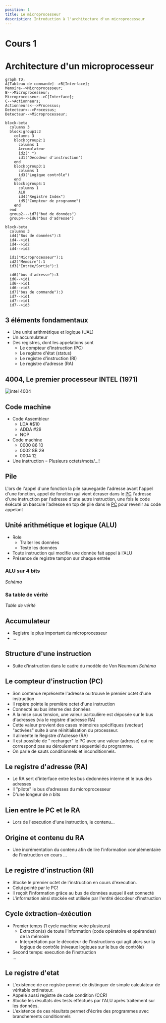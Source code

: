 ```yaml
---
position: 1
title: Le microprocesseur
description: Introduction à l'architecture d'un microprocesseur
---
```

# Cours 1

# Architecture d'un microprocesseur

```mermaid
graph TD;
A[Tableau de commande]-->B[Interface];
Memoire-->Microprocesseur;
B-->Microprocesseur;
Microprocesseur-->C[Interface];
C-->Actionneurs;
Actionneurs<-->Processus;
Detecteur<-->Processus;
Detecteur-->Microprocesseur;
```

```mermaid
block-beta
  columns 3
  block:group1:3
    columns 3
    block:group2:1
      columns 1
      Accumulateur
      id2(" ")
      id1("Décodeur d'instruction")
    end
    block:group3:1
      columns 1
      id3("Logique contrôle")
    end
    block:group4:1
      columns 1
      ALU
      id4("Registre Index")
      id5("Compteur de programme")
    end
  end
  group2---id7("bud de données")
  group4-->id6("bus d'adresse")
```

```mermaid
block-beta
  columns 3
  id4("Bus de données"):3
  id4-->id1
  id4-->id2
  id4-->id3

  id1("Microprocesseur"):1
  id2("Mémoire"):1
  id3("Entrée/Sortie"):1

  id6("bus d'adresse"):3
  id6-->id1
  id6-->id1
  id6-->id3
  id7("bus de commande"):3
  id7-->id1
  id7-->id1
  id7-->id3
```


## 3 éléments fondamentaux

* Une unité arithmétique et logique (UAL)
* Un accumulateur
* Des registres, dont les appelations sont
  - Le compteur d'instruction (PC)
  - Le registre d'état (status)
  - Le registre d'instruction (RI)
  - Le registre d'adresse (RA)


## 4004, Le premier processeur INTEL (1971)

![intel 4004](/img/archi/intel4004.png)

## Code machine

* Code Assembleur
  - LDA #$10
  - ADDA #29
  - NOP
* Code machine
  - 0000 86 10
  - 0002 8B 29
  - 0004 12
* Une instruction = Plusieurs octets/mots/...!

## Pile 

L'ors de l'appel d'une fonction la pile sauvegarde l'adresse avant l'appel d'une fonction, appel de fonction qui vient écraser dans le [PC](#le-compteur-dinstruction-pc) l'adresse d'une instruction par l'adresse d'une autre instruction, une fois le code éxécuté on bascule l'adresse en top de pile dans le [PC](#le-compteur-dinstruction-pc) pour revenir au code appelant

## Unité arithmétique et logique (ALU)

* Role
  - Traiter les données
  - Testé les données
* Toute instruction qui modifie une donnée fait appel à l'ALU
* Présence de registre tampon sur chaque entrée

### ALU sur 4 bits

_Schéma_

### Sa table de vérité

_Table de vérité_

## Accumulateur
* Registre le plus important du microprocesseur
* ...

## Structure d'une instruction
* Suite  d'instruction dans le cadre du modèle de Von Neumann
_Schéma_

## Le compteur d'instruction (PC)
* Son contenue représente l'adresse ou trouve le premier octet d'une instruction
* Il repère pointe le première octet d'une instruction
* Connecté au bus interne des données
* A la mise sous tension, une valeur partculière est déposée sur le bus d'adresses (via le registre d'adresse RA)
* Cette valeur provient des cases mémoires spécifiques (vecteur) "activées" suite à une réinitialisation du processeur.
* Il alimente le Registre d'Adresse (RA)
* Il est possible de " recharger" le PC avec une valeur (adresse) qui ne correspond pas au déroulement séquentiel du programme.
* On parle de sauts conditionnels et inconditionnels.

## Le registre d'adresse (RA)
* Le RA sert d'interface entre les bus dedonnées interne et le bus des adresses
* Il "pilote" le bus d'adresses du microprocesseur
* D'une longeur de $n$ bits

## Lien entre le PC et le RA

* Lors de l'execution d'une instruction, le contenu...

## Origine et contenu du RA

* Une incrémentation du contenu afin de lire l'information complémentaire de l'instruction en cours
...

## Le registre d'instruction (RI)
* Stocke le premier octet de l'instruction en cours d'execution.
* Celui pointé par le PC!
* Il reçoit l'information grâce au bus de données auquel il est connecté
* L'information ainsi stockée est utilisée par l'entité décodeur d'instruction

## Cycle éxtraction-éxécution
* Premier temps (1 cycle machine voire plusieurs)
  - Extraction(s) de toute l'information (code opératoire et opérandes) de la mémoire
  - Interprétation par le décodeur de l'instructions qui agit alors sur la logique de contrôle (niveaux logiques sur le bus de contrôle)
* Second temps: execution de l'instruction <br/>
...

## Le registre d'etat

* L'existence de ce registre permet de distinguer de simple calculateur de véritable ordinateur.
* Appelé aussi registre de code condition (CCR)
* Stocke les résultats des tests efféctués par l'ALU
après traitement sur les données.
* L'existence de ces résultats permet d'écrire des programmes avec branchements conditionnels

